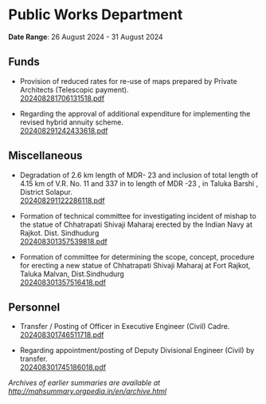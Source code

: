 # Public Works Department

**Date Range**: 26 August 2024 - 31 August 2024


## Funds
- Provision of reduced rates for re-use of maps prepared by Private Architects (Telescopic payment).\
  [202408281706131518.pdf](https://gr.maharashtra.gov.in/Site/Upload/Government%20Resolutions/English/202408281706131518.pdf)

- Regarding the approval of additional expenditure for implementing the revised hybrid annuity scheme.\
  [202408291242433618.pdf](https://gr.maharashtra.gov.in/Site/Upload/Government%20Resolutions/English/202408291242433618.pdf)

## Miscellaneous
- Degradation of  2.6 km length of  MDR- 23 and inclusion of  total length of 4.15 km of V.R. No. 11 and 337 in to length of MDR -23 , in Taluka Barshi , District Solapur.\
  [202408291122286118.pdf](https://gr.maharashtra.gov.in/Site/Upload/Government%20Resolutions/English/202408291122286118.pdf)

- Formation of  technical committee for investigating incident   of mishap to the statue of Chhatrapati Shivaji Maharaj erected by the Indian Navy at Rajkot. Dist. Sindhudurg\
  [202408301357539818.pdf](https://gr.maharashtra.gov.in/Site/Upload/Government%20Resolutions/English/202408301357539818.pdf)

- Formation of committee for determining the scope, concept, procedure for erecting a new statue of Chhatrapati Shivaji Maharaj at Fort Rajkot, Taluka Malvan, Dist.Sindhudurg\
  [202408301357516418.pdf](https://gr.maharashtra.gov.in/Site/Upload/Government%20Resolutions/English/202408301357516418.pdf)

## Personnel
- Transfer / Posting of Officer in Executive Engineer (Civil) Cadre.\
  [202408301746511718.pdf](https://gr.maharashtra.gov.in/Site/Upload/Government%20Resolutions/English/202408301746511718.pdf)

- Regarding appointment/posting of Deputy Divisional Engineer (Civil) by transfer.\
  [202408301745186018.pdf](https://gr.maharashtra.gov.in/Site/Upload/Government%20Resolutions/English/202408301745186018.pdf)


*Archives of earlier summaries are available at http://mahsummary.orgpedia.in/en/archive.html*